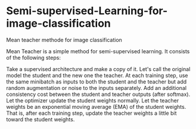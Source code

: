 # Semi-supervised-Learning-for-image-classification
Mean teacher methode for image classification


Mean Teacher is a simple method for semi-supervised learning. It consists of the following steps:

Take a supervised architecture and make a copy of it. Let's call the original model the student and the new one the teacher.
At each training step, use the same minibatch as inputs to both the student and the teacher but add random augmentation or noise to the inputs separately.
Add an additional consistency cost between the student and teacher outputs (after softmax).
Let the optimizer update the student weights normally.
Let the teacher weights be an exponential moving average (EMA) of the student weights. That is, after each training step, update the teacher weights a little bit toward the student weights.
